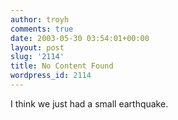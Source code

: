 ```yaml
---
author: troyh
comments: true
date: 2003-05-30 03:54:01+00:00
layout: post
slug: '2114'
title: No Content Found
wordpress_id: 2114
---
```


I think we just had a small earthquake.

